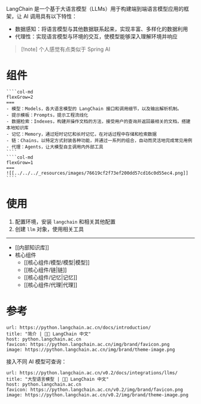 LangChain 是一个基于大语言模型（LLMs）用于构建端到端语言模型应用的框架，让 AI 调用具有以下特性：

- 数据感知：将语言模型与其他数据联系起来，实现丰富、多样化的数据利用
- 代理性：实现语言模型与环境的交互，使模型能够深入理解环境并响应

> [!note] 个人感觉有点类似于 Spring AI
# 组件

`````col
````col-md
flexGrow=2
===
- 模型：Models，各大语言模型的 LangChain 接口和调用细节，以及输出解析机制。
- 提示模板：Prompts，提示工程流线化
- 数据检索：Indexes，构建并操作文档的方法，接受用户的查询并返回最相关的文档，搭建本地知识库
- 记忆：Memory，通过短时记忆和长时记忆，在对话过程中存储和检索数据
- 链：Chains，以特定方式封装各种功能，并通过一系列的组合，自动而灵活地完成常见用例
- 代理：Agents，让大模型自主调用内外部工具
````
````col-md
flexGrow=1
===
![[../../../_resources/images/76619cf2f73ef200dd57cd16c0d55ec4.png]]
````
`````
# 使用

1. 配置环境，安装 `langchain` 和相关其他配置
2. 创建 `llm` 对象，使用相关工具
---
- [[内部知识库]]
- 核心组件
	- [[核心组件/模型/模型|模型]]
	- [[核心组件/链|链]]
	- [[核心组件/记忆|记忆]]
	- [[核心组件/代理|代理]]
# 参考

```cardlink
url: https://python.langchain.ac.cn/docs/introduction/
title: "简介 | 🦜️🔗 LangChain 中文"
host: python.langchain.ac.cn
favicon: https://python.langchain.ac.cn/img/brand/favicon.png
image: https://python.langchain.ac.cn/img/brand/theme-image.png
```

接入不同 AI 模型可查询：

```cardlink
url: https://python.langchain.ac.cn/v0.2/docs/integrations/llms/
title: "大型语言模型 | 🦜️🔗 LangChain 中文"
host: python.langchain.ac.cn
favicon: https://python.langchain.ac.cn/v0.2/img/brand/favicon.png
image: https://python.langchain.ac.cn/v0.2/img/brand/theme-image.png
```
